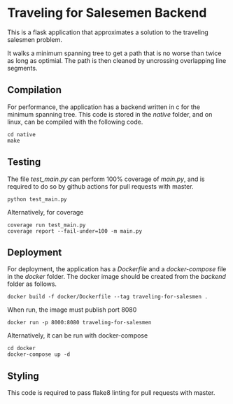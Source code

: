 Traveling for Salesemen Backend
===============================

This is a flask application that approximates a solution to the traveling
salesmen problem.

It walks a minimum spanning tree to get a path that is no worse than twice as
long as optimial. The path is then cleaned by uncrossing overlapping line
segments.

Compilation
-----------

For performance, the application has a backend written in c for the minimum
spanning tree. This code is stored in the *native* folder, and on linux, can
be compiled with the following code.

```
cd native
make
```

Testing
-------

The file *test_main.py* can perform 100% coverage of *main.py*, and is
required to do so by github actions for pull requests with master.

```
python test_main.py
```

Alternatively, for coverage

```
coverage run test_main.py
coverage report --fail-under=100 -m main.py
```

Deployment
----------

For deployment, the application has a *Dockerfile* and a *docker-compose* file
in the *docker* folder. The docker image should be created from the *backend*
folder as follows.

```
docker build -f docker/Dockerfile --tag traveling-for-salesmen .
```

When run, the image must publish port 8080

```
docker run -p 8000:8080 traveling-for-salesmen
```

Alternatively, it can be run with docker-compose

```
cd docker
docker-compose up -d
```

Styling
-------

This code is required to pass flake8 linting for pull requests with master.

